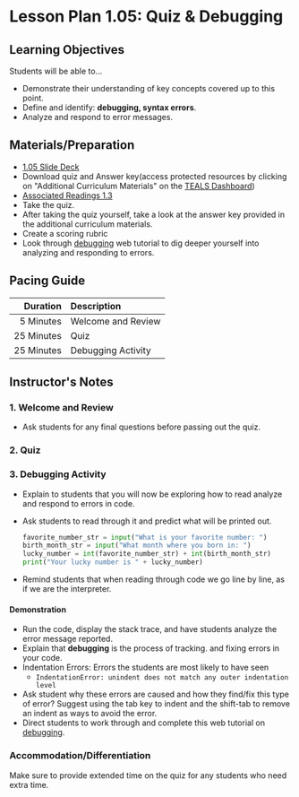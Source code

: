# Lesson Plan 1.05: Quiz & Debugging

## Learning Objectives

Students will be able to...

* Demonstrate their understanding of key concepts covered up to this point.
* Define and identify: **debugging, syntax errors**.
* Analyze and respond to error messages.

## Materials/Preparation

* [1.05 Slide Deck](https://github.com/TEALSK12/2nd-semester-introduction-to-computer-science/raw/master/units/1_unit/slidedecks/Intro%20Python%201.05%20TEALS.pptx)
* Download quiz and Answer key(access protected resources by clicking on "Additional Curriculum Materials" on the [TEALS Dashboard][])
* [Associated Readings 1.3](https://tealsk12.github.io/2nd-semester-introduction-to-computer-science/readings.md#associatedreadings/1.3)
* Take the quiz.
* After taking the quiz yourself, take a look at the answer key provided in the additional curriculum materials.
* Create a scoring rubric
* Look through [debugging][] web tutorial to dig deeper yourself into analyzing and responding to errors.

## Pacing Guide

| **Duration** | **Description**    |
|-------------:|:-------------------|
|    5 Minutes | Welcome and Review |
|   25 Minutes | Quiz               |
|   25 Minutes | Debugging Activity |

## Instructor's Notes

### 1. Welcome and Review

* Ask students for any final questions before passing out the quiz.

### 2. Quiz

### 3. Debugging Activity

* Explain to students that you will now be exploring how to read analyze and respond to errors in code.

* Ask students to read through it and predict what will be printed out.

  ```Python
  favorite_number_str = input("What is your favorite number: ")
  birth_month_str = input("What month where you born in: ")
  lucky_number = int(favorite_number_str) + int(birth_month_str)
  print("Your lucky number is " + lucky_number)
  ```

* Remind students that when reading through code we go line by line, as if we are the interpreter.

#### Demonstration

* Run the code, display the stack trace, and have students analyze the error message reported.
* Explain that **debugging** is the process of tracking. and fixing errors in your code.
* Indentation Errors: Errors the students are most likely to have seen
  * `IndentationError: unindent does not match any outer indentation level`
* Ask student why these errors are caused and how they find/fix this type of error? Suggest using the tab key to indent and the shift-tab to remove an indent as ways to avoid the error.
* Direct students to work through and complete this web tutorial on [debugging][].

### Accommodation/Differentiation

Make sure to provide extended time on the quiz for any students who need extra time.

[TEALS Dashboard]: http://www.tealsk12.org/dashboard

[debugging]: https://runestone.academy/ns/books/published/fopp/Debugging/toctree.html
[example code]: #code-example
